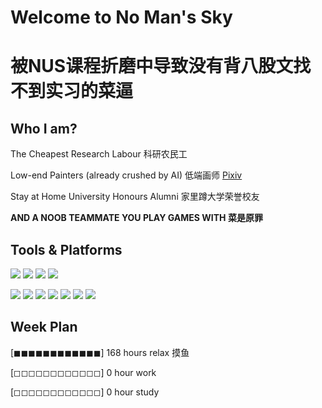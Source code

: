 # Welcome to No Man's Sky 

# 被NUS课程折磨中导致没有背八股文找不到实习的菜逼

## Who I am?

The Cheapest Research Labour 科研农民工

Low-end Painters (already crushed by AI) 低端画师 [Pixiv](https://www.pixiv.net/users/19662823) 

Stay at Home University Honours Alumni 家里蹲大学荣誉校友

**AND A NOOB TEAMMATE YOU PLAY GAMES WITH 菜是原罪** 

## Tools & Platforms

[![](https://img.shields.io/badge/Visual%20Studio-5d2b90?style=flat-square&logo=visualstudio&logoColor=white)](https://visualstudio.microsoft.com/)
[![](https://img.shields.io/badge/Visual%20Studio%20Code-0078d7?style=flat-square&logo=visualstudiocode&logoColor=white)](https://code.visualstudio.com/)
[![](https://img.shields.io/badge/Unity-222c37?style=flat-square&logo=unity&logoColor=white)](https://unity.com)
[![](https://img.shields.io/badge/Android%20Studio-3DDC84?style=flat-square&logo=androidstudio&logoColor=white)](https://www.android.com/)


[![](https://img.shields.io/badge/C-283593?style=flat-square&logo=c&logoColor=white)](https://www.open-std.org/jtc1/sc22/wg14/)
[![](https://img.shields.io/badge/C%23-9B4993?style=flat-square&logo=csharp&logoColor=white)](https://learn.microsoft.com/en-us/dotnet/csharp/)
[![](https://img.shields.io/badge/Java-ED1D25?style=flat-square&logo=openjdk&logoColor=white)](https://openjdk.org)
[![](https://img.shields.io/badge/Python-4B8BBE?style=flat-square&logo=python&logoColor=white)](https://www.python.org)
[![](https://img.shields.io/badge/Git-3E2C00?style=flat-square&logo=git&logoColor=white)](https://git-scm.com/)
[![](https://img.shields.io/badge/PostgreSQL-0064a5?style=flat-square&logo=postgresql&logoColor=white)](https://www.postgresql.org/)
[![](https://img.shields.io/badge/Linux-1793d1?style=flat-square&logo=linux&logoColor=white)](https://www.linux.org)

## Week Plan

[◼◼◼◼◼◼◼◼◼◼◼◼] 168 hours relax 摸鱼

[◻◻◻◻◻◻◻◻◻◻◻◻] 0 hour work

[◻◻◻◻◻◻◻◻◻◻◻◻] 0 hour study













